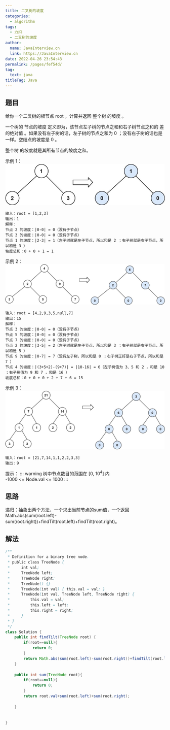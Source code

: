 ```yaml
---
title: 二叉树的坡度
categories: 
  - algorithm
tags: 
  - 力扣
  - 二叉树的坡度
author: 
  name: JavaInterview.cn
  link: https://JavaInterview.cn
date: 2022-04-26 23:54:43
permalink: /pages/fef54d/
tag: 
  text: java
titleTag: Java
---
```



## 题目
给你一个二叉树的根节点 root ，计算并返回 整个树 的坡度 。

一个树的 节点的坡度 定义即为，该节点左子树的节点之和和右子树节点之和的 差的绝对值 。如果没有左子树的话，左子树的节点之和为 0 ；没有右子树的话也是一样。空结点的坡度是 0 。

整个树 的坡度就是其所有节点的坡度之和。

示例 1：
![](../../../media/pictures/leetcode/tilt1.jpeg)

    输入：root = [1,2,3]
    输出：1
    解释：
    节点 2 的坡度：|0-0| = 0（没有子节点）
    节点 3 的坡度：|0-0| = 0（没有子节点）
    节点 1 的坡度：|2-3| = 1（左子树就是左子节点，所以和是 2 ；右子树就是右子节点，所以和是 3 ）
    坡度总和：0 + 0 + 1 = 1
    

示例 2：
![](../../../media/pictures/leetcode/tilt2.jpeg)

    输入：root = [4,2,9,3,5,null,7]
    输出：15
    解释：
    节点 3 的坡度：|0-0| = 0（没有子节点）
    节点 5 的坡度：|0-0| = 0（没有子节点）
    节点 7 的坡度：|0-0| = 0（没有子节点）
    节点 2 的坡度：|3-5| = 2（左子树就是左子节点，所以和是 3 ；右子树就是右子节点，所以和是 5 ）
    节点 9 的坡度：|0-7| = 7（没有左子树，所以和是 0 ；右子树正好是右子节点，所以和是 7 ）
    节点 4 的坡度：|(3+5+2)-(9+7)| = |10-16| = 6（左子树值为 3、5 和 2 ，和是 10 ；右子树值为 9 和 7 ，和是 16 ）
    坡度总和：0 + 0 + 0 + 2 + 7 + 6 = 15
    

示例 3：
![](../../../media/pictures/leetcode/tilt3.jpeg)

    输入：root = [21,7,14,1,1,2,2,3,3]
    输出：9

提示：
::: warning
树中节点数目的范围在 [0, 10<sup>4</sup>] 内\
-1000 <= Node.val <= 1000
:::

## 思路
递归：抽象出两个方法，一个求出当前节点的sum值，一个返回Math.abs(sum(root.left)-sum(root.right))+findTilt(root.left)+findTilt(root.right)。

## 解法
```java
/**
 * Definition for a binary tree node.
 * public class TreeNode {
 *     int val;
 *     TreeNode left;
 *     TreeNode right;
 *     TreeNode() {}
 *     TreeNode(int val) { this.val = val; }
 *     TreeNode(int val, TreeNode left, TreeNode right) {
 *         this.val = val;
 *         this.left = left;
 *         this.right = right;
 *     }
 * }
 */
class Solution {
    public int findTilt(TreeNode root) {
        if(root==null){
            return 0;
        }
        return Math.abs(sum(root.left)-sum(root.right))+findTilt(root.left)+findTilt(root.right);
    }

    public int sum(TreeNode root){
        if(root==null){
            return 0;
        }
        return root.val+sum(root.left)+sum(root.right);

    }


}

```